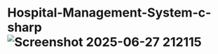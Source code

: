 # Hospital-Management-System-c-sharp![Screenshot 2025-06-27 212115](https://github.com/user-attachments/assets/6118d8f0-bf1e-4561-aa83-1cbc9b423095)
